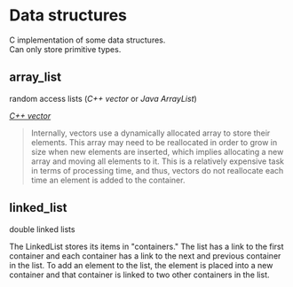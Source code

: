 # Data structures

C implementation of some data structures.  
Can only store primitive types.

## array_list

random access lists (_C++ vector_ or _Java ArrayList_)

[_C++ vector_](https://www.cplusplus.com/reference/vector/vector/)
> Internally, vectors use a dynamically allocated array to store their elements. This array may need to be reallocated in order to grow in size when new elements are inserted, which implies allocating a new array and moving all elements to it. This is a relatively expensive task in terms of processing time, and thus, vectors do not reallocate each time an element is added to the container.

## linked_list

double linked lists

The LinkedList stores its items in "containers." The list has a link to the first container and each container has a link to the next and previous container in the list. To add an element to the list, the element is placed into a new container and that container is linked to two other containers in the list.
